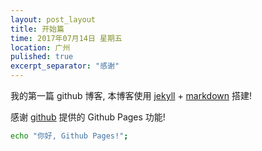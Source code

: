 ```yaml
---
layout: post_layout
title: 开始篇
time: 2017年07月14日 星期五
location: 广州
pulished: true
excerpt_separator: "感谢"
---
```

我的第一篇 github 博客, 本博客使用 [jekyll](http://jekyll.bootcss.com/) + [markdown](http://www.appinn.com/markdown/) 搭建!

感谢 [github](https://github.com) 提供的 Github Pages 功能!

```bash
echo "你好, Github Pages!";
```
